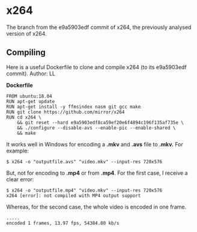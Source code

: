 # x264

The branch from the e9a5903edf commit of x264, the previously analysed version of x264. 

Compiling
---
Here is a useful Dockerfile to clone and compile x264 (to its e9a5903edf commit). 
Author: LL

__Dockerfile__
```
FROM ubuntu:18.04
RUN apt-get update
RUN apt-get install -y ffmsindex nasm git gcc make
RUN git clone https://github.com/mirror/x264
RUN cd x264 \
    && git reset --hard e9a5903edf8ca59ef20e6f4894c196f135af735e \
    && ./configure --disable-avs --enable-pic --enable-shared \
    && make
```
It works well in Windows for encoding a **.mkv** and **.avs** file to **.mkv.** For example:

```
$ x264 -o "outputfile.avs" "video.mkv" --input-res 720x576
```
But, not for encoding to **.mp4** or from **.mp4**. For the first case, I receive a clear error:
```
$ x264 -o "outputfile.mp4" "video.mkv" --input-res 720x576
x264 [error]: not compiled with MP4 output support
```
Whereas, for the second case, the whole video is encoded in one frame.

```
.....
encoded 1 frames, 13.97 fps, 54384.80 kb/s
```
